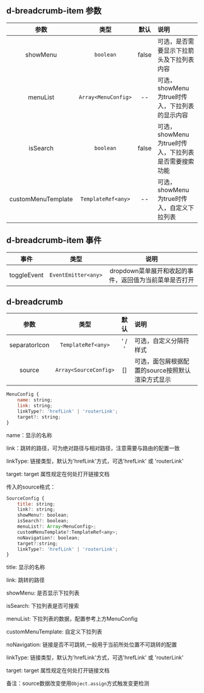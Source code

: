 ## d-breadcrumb-item 参数

| 参数        | 类型          | 默认        |   说明                 |
| :---------: | :----------: | :---------: | :------------------------------------------|
| showMenu          | `boolean`       | false     | 可选，是否需要显示下拉箭头及下拉列表内容 |
| menuList        | `Array<MenuConfig>`  | --      | 可选，showMenu为true时传入，下拉列表的显示内容 |
| isSearch     | `boolean` | false     | 可选，showMenu为true时传入，下拉列表是否需要搜索功能 |
| customMenuTemplate      | `TemplateRef<any>`  | --    | 可选，showMenu为true时传入，自定义下拉列表  |

## d-breadcrumb-item 事件

| 事件                 | 类型         |   说明                          |
| :-------------------: | :----------: | :----------------------------: |
| toggleEvent           |    `EventEmitter<any>`     | dropdown菜单展开和收起的事件，返回值为当前菜单是否打开     |

## d-breadcrumb

| 参数        | 类型          | 默认        |   说明                 |
| :---------: | :----------: | :---------: | :------------------------------------------|
| separatorIcon          | `TemplateRef<any>`       | ' / '     | 可选，自定义分隔符样式 |
| source          | `Array<SourceConfig>`       | []     | 可选，面包屑根据配置的source按照默认渲染方式显示 |

``` javascript
MenuConfig {
    name: string;
    link: string;
    linkType?: 'hrefLink' | 'routerLink';
    target?: string;
}
```

name：显示的名称

link：跳转的路径，可为绝对路径与相对路径，注意需要与路由的配置一致

linkType: 链接类型，默认为'hrefLink'方式，可选'hrefLink' 或 'routerLink'

target: target 属性规定在何处打开链接文档

传入的source格式：

``` javascript
SourceConfig {
    title: string;
    link?: string;
    showMenu?: boolean;
    isSearch?: boolean;
    menuList?: Array<MenuConfig>;
    customMenuTemplate?:TemplateRef<any>;
    noNavigation?: boolean;
    target?:string;
    linkType?: 'hrefLink' | 'routerLink';
}
```

title: 显示的名称

link: 跳转的路径

showMenu: 是否显示下拉列表

isSearch: 下拉列表是否可搜索

menuList: 下拉列表的数据，配置参考上方MenuConfig

customMenuTemplate: 自定义下拉列表

noNavigation: 链接是否不可跳转,一般用于当前所处位置不可跳转的配置

linkType: 链接类型，默认为'hrefLink'方式，可选'hrefLink' 或 'routerLink'

target: target 属性规定在何处打开链接文档

备注：source数据改变使用`Object.assign`方式触发变更检测

